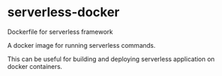 # serverless-docker
Dockerfile for serverless framework

A docker image for running serverless commands.

This can be useful for building and deploying serverless application on docker containers.
